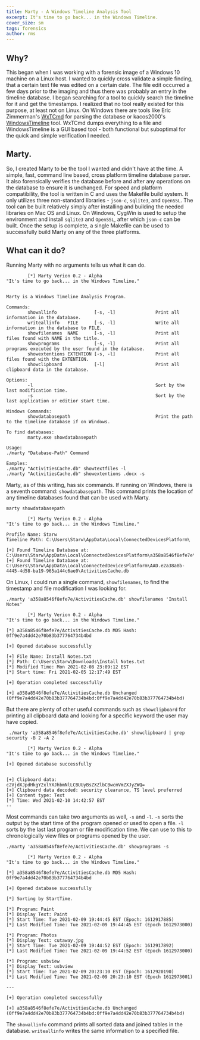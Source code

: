 ```yaml
---
title: Marty - A Windows Timeline Analysis Tool
excerpt: It's time to go back... in the Windows Timeline.
cover_size: sm
tags: forensics
author: rms
---
```


## Why?

This began when I was working with a forensic image of a Windows 10 machine on a Linux host. I wanted to quickly cross validate a simple finding, that a certain text file was edited on a certain date. The file edit occurred a few days prior to the imaging and thus there was probably an entry in the timeline database. I began searching for a tool to quickly search the timeline for it and get the timestamps. I realized that no tool really existed for this purpose, at least not on Linux. On Windows there are tools like Eric Zimmerman's [WxTCmd](https://github.com/EricZimmerman/WxTCmd/) for parsing the database or kacos2000's [WindowsTimeline](https://github.com/kacos2000/WindowsTimeline) tool. WxTCmd dumps everything to a file and WindowsTimeline is a GUI based tool - both functional but suboptimal for the quick and simple verification I needed.

## Marty.

So, I created Marty to be the tool I wanted and didn't have at the time. A simple, fast, command line based, cross platform timeline database parser. It also forensically verifies the database before and after any operations on the database to ensure it is unchanged. For speed and platform compatibility, the tool is written in C and uses the Makefile build system. It only utilizes three non-standard libraries - `json-c`, `sqlite3`, and `OpenSSL`. The tool can be built relatively simply after installing and building the needed libraries on Mac OS and Linux. On Windows, CygWin is used to setup the environment and install `sqlite3` and `OpenSSL`, after which `json-c` can be built. Once the setup is complete, a single Makefile can be used to successfully build Marty on any of the three platforms.

## What can it do?

Running Marty with no arguments tells us what it can do. 

```
        [*] Marty Verion 0.2 - Alpha
"It's time to go back... in the Windows Timeline."


Marty is a Windows Timeline Analysis Program.

Commands:
        showallinfo              [-s, -l]               Print all information in the database.
        writeallinfo   FILE      [-s, -l]               Write all information in the database to FILE.
        showfilenames  NAME      [-s, -l]               Print all files found with NAME in the title.
        showprograms             [-s, -l]               Print all programs executed by the user found in the database.
        showextentions EXTENTION [-s, -l]               Print all files found with the EXTENTION.
        showclipboard            [-l]                   Print all clipboard data in the database.

Options:
        -l                                              Sort by the last modification time.
        -s                                              Sort by the last application or editior start time.

Windows Commands:
        showdatabasepath                                Print the path to the timeline database if on Windows.

To find databases:
        marty.exe showdatabasepath

Usage:
./marty "Database-Path" Command

Eamples:
./marty "ActivitiesCache.db" showtextfiles -l
./marty "ActivitiesCache.db" showextentions .docx -s
```

Marty, as of this writing, has six commands. If running on Windows, there is a seventh command: `showdatabasepath`. This command prints the location of any timeline databases found that can be used with Marty.

```
marty showdatabasepath

        [*] Marty Verion 0.2 - Alpha
"It's time to go back... in the Windows Timeline."

Profile Name: Starw
Timeline Path: C:\Users\Starw\AppData\Local\ConnectedDevicesPlatform\

[+] Found Timeline Database at: C:\Users\Starw\AppData\Local\ConnectedDevicesPlatform\a358a8546f8efe7e\ActivitiesCache.db
[+] Found Timeline Database at: C:\Users\Starw\AppData\Local\ConnectedDevicesPlatform\AAD.e2a38a8b-4445-4d58-ba19-965a144c6ae0\ActivitiesCache.db
```

On Linux, I could run a single command, `showfilenames`, to find the timestamp and file modification I was looking for.

```
./marty 'a358a8546f8efe7e/ActivitiesCache.db' showfilenames 'Install Notes'

        [*] Marty Verion 0.2 - Alpha
"It's time to go back... in the Windows Timeline."

[*] a358a8546f8efe7e/ActivitiesCache.db MD5 Hash: 0ff9e7a4dd42e70b83b377764734b4bd

[+] Opened database successfully

[+] File Name: Install Notes.txt
[*] Path: C:\Users\Starw\Downloads\Install Notes.txt
[*] Modified Time: Mon 2021-02-08 23:09:12 EST
[*] Start time: Fri 2021-02-05 12:17:49 EST

[+] Operation completed successfully

[+] a358a8546f8efe7e/ActivitiesCache.db Unchanged (0ff9e7a4dd42e70b83b377764734b4bd:0ff9e7a4dd42e70b83b377764734b4bd)
```

But there are plenty of other useful commands such as `showclipboard` for printing all clipboard data and looking for a specific keyword the user may have copied.

```
 ./marty 'a358a8546f8efe7e/ActivitiesCache.db' showclipboard | grep security -B 2 -A 2

        [*] Marty Verion 0.2 - Alpha
"It's time to go back... in the Windows Timeline."

[+] Opened database successfully


[+] Clipboard data: c2VjdXJpdHkgY2xlYXJhbmNlLCBUUyBsZXZlbCBwcmVmZXJyZWQ=
[+] Clipboard data decoded: security clearance, TS level preferred
[+] Content type: Text
[*] Time: Wed 2021-02-10 14:42:57 EST
--
```

Most commands can take two arguments as well, `-s` and `-l`. `-s` sorts the output by the start time of the program opened or used to open a file. `-l` sorts by the last last program or file modification time. We can use to this to chronologically view files or programs opened by the user.

```
./marty 'a358a8546f8efe7e/ActivitiesCache.db' showprograms -s

        [*] Marty Verion 0.2 - Alpha
"It's time to go back... in the Windows Timeline."

[*] a358a8546f8efe7e/ActivitiesCache.db MD5 Hash: 0ff9e7a4dd42e70b83b377764734b4bd

[+] Opened database successfully

[*] Sorting by StartTime.

[*] Program: Paint
[*] Display Text: Paint
[*] Start Time: Tue 2021-02-09 19:44:45 EST (Epoch: 1612917885)
[*] Last Modified Time: Tue 2021-02-09 19:44:45 EST (Epoch 1612973000)

[*] Program: Photos
[*] Display Text: cutaway.jpg
[*] Start Time: Tue 2021-02-09 19:44:52 EST (Epoch: 1612917892)
[*] Last Modified Time: Tue 2021-02-09 19:44:52 EST (Epoch 1612973000)

[*] Program: usbview
[*] Display Text: usbview
[*] Start Time: Tue 2021-02-09 20:23:10 EST (Epoch: 1612920190)
[*] Last Modified Time: Tue 2021-02-09 20:23:10 EST (Epoch 1612973001)

---

[+] Operation completed successfully

[+] a358a8546f8efe7e/ActivitiesCache.db Unchanged (0ff9e7a4dd42e70b83b377764734b4bd:0ff9e7a4dd42e70b83b377764734b4bd)
```

The `showallinfo` command prints all sorted data and joined tables in the database. `writeallinfo` writes the same information to a specified file. 